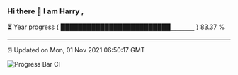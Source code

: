 ### Hi there 👋 I am Harry , 

⏳ Year progress { █████████████████████████▁▁▁▁▁ } 83.37 %

---

⏰ Updated on Mon, 01 Nov 2021 06:50:17 GMT

![Progress Bar CI](https://github.com/duykhang68/duykhang68/workflows/Progress%20Bar%20CI/badge.svg)
